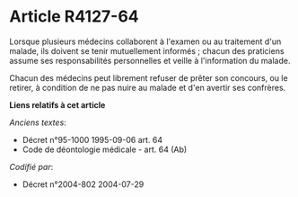 # Article R4127-64

Lorsque plusieurs médecins collaborent à l'examen ou au traitement d'un malade, ils doivent se tenir mutuellement informés ;
chacun des praticiens assume ses responsabilités personnelles et veille à l'information du malade.

Chacun des médecins peut librement refuser de prêter son concours, ou le retirer, à condition de ne pas nuire au malade et
d'en avertir ses confrères.

**Liens relatifs à cet article**

_Anciens textes_:

  - Décret n°95-1000 1995-09-06 art. 64
  - Code de déontologie médicale - art. 64 (Ab)

_Codifié par_:

  - Décret n°2004-802 2004-07-29
